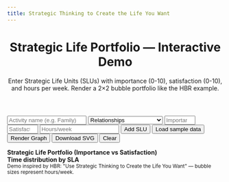 ```yaml
---
title: Strategic Thinking to Create the Life You Want
---
```


<!doctype html>
<html lang="en">
  <head>
    <meta charset="utf-8" />
    <meta name="viewport" content="width=device-width,initial-scale=1" />
    <title>Strategic Life Portfolio — Demo</title>
    <link rel="stylesheet" href="styles.css" />
    <!-- Chart.js UMD build -->
    <script src="https://cdn.jsdelivr.net/npm/chart.js@4.3.0/dist/chart.umd.min.js"></script>
    <script type="module" src="./app.js"></script>
  </head>
  <body>
    <header>
      <h1>Strategic Life Portfolio — Interactive Demo</h1>
      <p>Enter Strategic Life Units (SLUs) with importance (0-10), satisfaction (0-10), and hours per week. Render a 2×2 bubble portfolio like the HBR example.</p>
    </header>
    <main>
      <section class="controls">
        <form id="slu-form">
          <input id="name" placeholder="Activity name (e.g. Family)" required />
          <select id="sla">
            <option value="Relationships">Relationships</option>
            <option value="Body">Body, Mind & Spirituality</option>
            <option value="Community">Community & Society</option>
            <option value="Job">Job, Learning & Finances</option>
            <option value="Interests">Interests & Entertainment</option>
            <option value="Personal">Personal Care</option>
          </select>
          <input id="importance" type="number" min="0" max="10" step="0.1" placeholder="Importance (0-10)" required />
          <input id="satisfaction" type="number" min="0" max="10" step="0.1" placeholder="Satisfaction (0-10)" required />
          <input id="hours" type="number" min="0" step="0.1" placeholder="Hours/week" required />
          <button id="add-slu" type="submit">Add SLU</button>
          <button id="load-sample" type="button">Load sample data</button>
          <div style="display:flex;align-items:center;gap:8px">
          </div>
          <button id="render" type="button">Render Graph</button>
          <button id="download-svg" type="button">Download SVG</button>
          <button id="clear" type="button">Clear</button>
        </form>
        <div id="slu-list" class="slu-list" aria-live="polite"></div>
      </section>
      <section class="charts">
        <div class="chart-card">
          <b>Strategic Life Portfolio (Importance vs Satisfaction)</b>
          <canvas id="portfolioChart" width="800" height="600"></canvas>
        </div>
        <div class="chart-card">
          <b>Time distribution by SLA</b>
          <canvas id="timePie" width="400" height="300"></canvas>
        </div>
      </section>
    </main>
    <footer>
      <small>Demo inspired by HBR: "Use Strategic Thinking to Create the Life You Want" — bubble sizes represent hours/week.</small>
    </footer>
  </body>
</html>